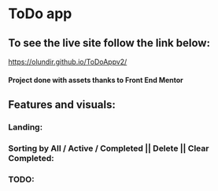 # ToDo app

## To see the live site follow the link below:

https://olundir.github.io/ToDoAppv2/

#### Project done with assets thanks to Front End Mentor

## Features and visuals:

### Landing:

### Sorting by All / Active / Completed || Delete || Clear Completed:

### TODO:
